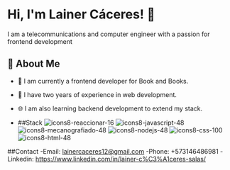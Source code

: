 # Hi, I'm Lainer Cáceres! 👋

I am a telecommunications and computer engineer with a passion
for frontend development

## 🚀 About Me

- 🔭 I am currently a frontend developer for Book and Books. 
- 📝 I have two years of experience in web development.
- 🌐 I am also learning backend development to extend my stack.

- ##Stack
![icons8-reaccionar-16](https://github.com/Lainercaceres11/Lainercaceres11/assets/81586887/fdb35131-71ba-44f5-872e-5c6b90b67dce)
![icons8-javascript-48](https://github.com/Lainercaceres11/Lainercaceres11/assets/81586887/2b0d6b45-e585-47f8-88e6-9e260c9c90f7)
![icons8-mecanografiado-48](https://github.com/Lainercaceres11/Lainercaceres11/assets/81586887/d81bd516-a757-43fb-bcf8-2174b376c257)
![icons8-nodejs-48](https://github.com/Lainercaceres11/Lainercaceres11/assets/81586887/18c88759-fa2c-486b-b74c-77766336162e)
![icons8-css-100](https://github.com/Lainercaceres11/Lainercaceres11/assets/81586887/55db242d-19d2-4888-ae03-570922cc7771)
![icons8-html-48](https://github.com/Lainercaceres11/Lainercaceres11/assets/81586887/8e7ee10c-ac08-47be-85dc-2774e6615b1a)

##Contact
-Email: lainercaceres12@gmail.com
-Phone: +573146486981
-Linkedin: https://www.linkedin.com/in/lainer-c%C3%A1ceres-salas/

